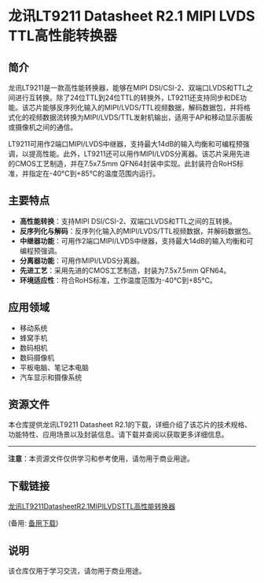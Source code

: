 # 龙讯LT9211 Datasheet R2.1  MIPI LVDS TTL高性能转换器

## 简介

龙讯LT9211是一款高性能转换器，能够在MIPI DSI/CSI-2、双端口LVDS和TTL之间进行互转换。除了24位TTL到24位TTL的转换外，LT9211还支持同步和DE功能。该芯片能够反序列化输入的MIPI/LVDS/TTL视频数据，解码数据包，并将格式化的视频数据流转换为MIPI/LVDS/TTL发射机输出，适用于AP和移动显示面板或摄像机之间的通信。

LT9211可用作2端口MIPI/LVDS中继器，支持最大14dB的输入均衡和可编程预强调，以提高性能。此外，LT9211还可以用作MIPI/LVDS分离器。该芯片采用先进的CMOS工艺制造，并在7.5x7.5mm QFN64封装中实现。此封装符合RoHS标准，并指定在-40°C到+85°C的温度范围内运行。

## 主要特点

- **高性能转换**：支持MIPI DSI/CSI-2、双端口LVDS和TTL之间的互转换。
- **反序列化与解码**：反序列化输入的MIPI/LVDS/TTL视频数据，并解码数据包。
- **中继器功能**：可用作2端口MIPI/LVDS中继器，支持最大14dB的输入均衡和可编程预强调。
- **分离器功能**：可用作MIPI/LVDS分离器。
- **先进工艺**：采用先进的CMOS工艺制造，封装为7.5x7.5mm QFN64。
- **环境适应性**：符合RoHS标准，工作温度范围为-40°C到+85°C。

## 应用领域

- 移动系统
- 蜂窝手机
- 数码相机
- 数码摄像机
- 平板电脑、笔记本电脑
- 汽车显示和摄像系统

## 资源文件

本仓库提供龙讯LT9211 Datasheet R2.1的下载，详细介绍了该芯片的技术规格、功能特性、应用场景以及封装信息。请下载并查阅以获取更多详细信息。

---

**注意**：本资源文件仅供学习和参考使用，请勿用于商业用途。

## 下载链接
[龙讯LT9211DatasheetR2.1MIPILVDSTTL高性能转换器](https://pan.quark.cn/s/888874a336de) 

(备用: [备用下载](https://pan.baidu.com/s/1yHZRsJgkgHqXMfdBsgxK7w?pwd=1234))

## 说明

该仓库仅用于学习交流，请勿用于商业用途。

